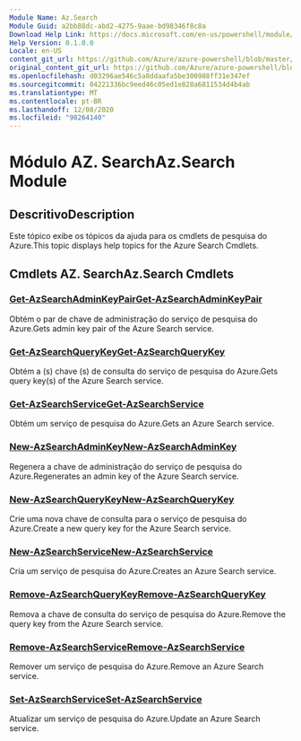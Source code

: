 ```yaml
---
Module Name: Az.Search
Module Guid: a2bb88dc-abd2-4275-9aae-bd98346f8c8a
Download Help Link: https://docs.microsoft.com/en-us/powershell/module/az.search
Help Version: 0.1.0.0
Locale: en-US
content_git_url: https://github.com/Azure/azure-powershell/blob/master/src/Search/Search/help/Az.Search.md
original_content_git_url: https://github.com/Azure/azure-powershell/blob/master/src/Search/Search/help/Az.Search.md
ms.openlocfilehash: d03296ae546c5a8ddaafa5be300988ff31e347ef
ms.sourcegitcommit: 04221336bc9eed46c05ed1e828a6811534d4b4ab
ms.translationtype: MT
ms.contentlocale: pt-BR
ms.lasthandoff: 12/08/2020
ms.locfileid: "98264140"
---
```

# <span data-ttu-id="9cd2e-101">Módulo AZ. Search</span><span class="sxs-lookup"><span data-stu-id="9cd2e-101">Az.Search Module</span></span>
## <span data-ttu-id="9cd2e-102">Descritivo</span><span class="sxs-lookup"><span data-stu-id="9cd2e-102">Description</span></span>
<span data-ttu-id="9cd2e-103">Este tópico exibe os tópicos da ajuda para os cmdlets de pesquisa do Azure.</span><span class="sxs-lookup"><span data-stu-id="9cd2e-103">This topic displays help topics for the Azure Search Cmdlets.</span></span>

## <span data-ttu-id="9cd2e-104">Cmdlets AZ. Search</span><span class="sxs-lookup"><span data-stu-id="9cd2e-104">Az.Search Cmdlets</span></span>
### [<span data-ttu-id="9cd2e-105">Get-AzSearchAdminKeyPair</span><span class="sxs-lookup"><span data-stu-id="9cd2e-105">Get-AzSearchAdminKeyPair</span></span>](Get-AzSearchAdminKeyPair.md)
<span data-ttu-id="9cd2e-106">Obtém o par de chave de administração do serviço de pesquisa do Azure.</span><span class="sxs-lookup"><span data-stu-id="9cd2e-106">Gets admin key pair of the Azure Search service.</span></span>

### [<span data-ttu-id="9cd2e-107">Get-AzSearchQueryKey</span><span class="sxs-lookup"><span data-stu-id="9cd2e-107">Get-AzSearchQueryKey</span></span>](Get-AzSearchQueryKey.md)
<span data-ttu-id="9cd2e-108">Obtém a (s) chave (s) de consulta do serviço de pesquisa do Azure.</span><span class="sxs-lookup"><span data-stu-id="9cd2e-108">Gets query key(s) of the Azure Search service.</span></span>

### [<span data-ttu-id="9cd2e-109">Get-AzSearchService</span><span class="sxs-lookup"><span data-stu-id="9cd2e-109">Get-AzSearchService</span></span>](Get-AzSearchService.md)
<span data-ttu-id="9cd2e-110">Obtém um serviço de pesquisa do Azure.</span><span class="sxs-lookup"><span data-stu-id="9cd2e-110">Gets an Azure Search service.</span></span>

### [<span data-ttu-id="9cd2e-111">New-AzSearchAdminKey</span><span class="sxs-lookup"><span data-stu-id="9cd2e-111">New-AzSearchAdminKey</span></span>](New-AzSearchAdminKey.md)
<span data-ttu-id="9cd2e-112">Regenera a chave de administração do serviço de pesquisa do Azure.</span><span class="sxs-lookup"><span data-stu-id="9cd2e-112">Regenerates an admin key of the Azure Search service.</span></span>

### [<span data-ttu-id="9cd2e-113">New-AzSearchQueryKey</span><span class="sxs-lookup"><span data-stu-id="9cd2e-113">New-AzSearchQueryKey</span></span>](New-AzSearchQueryKey.md)
<span data-ttu-id="9cd2e-114">Crie uma nova chave de consulta para o serviço de pesquisa do Azure.</span><span class="sxs-lookup"><span data-stu-id="9cd2e-114">Create a new query key for the Azure Search service.</span></span>

### [<span data-ttu-id="9cd2e-115">New-AzSearchService</span><span class="sxs-lookup"><span data-stu-id="9cd2e-115">New-AzSearchService</span></span>](New-AzSearchService.md)
<span data-ttu-id="9cd2e-116">Cria um serviço de pesquisa do Azure.</span><span class="sxs-lookup"><span data-stu-id="9cd2e-116">Creates an Azure Search service.</span></span>

### [<span data-ttu-id="9cd2e-117">Remove-AzSearchQueryKey</span><span class="sxs-lookup"><span data-stu-id="9cd2e-117">Remove-AzSearchQueryKey</span></span>](Remove-AzSearchQueryKey.md)
<span data-ttu-id="9cd2e-118">Remova a chave de consulta do serviço de pesquisa do Azure.</span><span class="sxs-lookup"><span data-stu-id="9cd2e-118">Remove the query key from the Azure Search service.</span></span>

### [<span data-ttu-id="9cd2e-119">Remove-AzSearchService</span><span class="sxs-lookup"><span data-stu-id="9cd2e-119">Remove-AzSearchService</span></span>](Remove-AzSearchService.md)
<span data-ttu-id="9cd2e-120">Remover um serviço de pesquisa do Azure.</span><span class="sxs-lookup"><span data-stu-id="9cd2e-120">Remove an Azure Search service.</span></span>

### [<span data-ttu-id="9cd2e-121">Set-AzSearchService</span><span class="sxs-lookup"><span data-stu-id="9cd2e-121">Set-AzSearchService</span></span>](Set-AzSearchService.md)
<span data-ttu-id="9cd2e-122">Atualizar um serviço de pesquisa do Azure.</span><span class="sxs-lookup"><span data-stu-id="9cd2e-122">Update an Azure Search service.</span></span>


